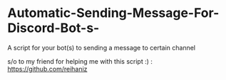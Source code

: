 # Automatic-Sending-Message-For-Discord-Bot-s-
A script for your bot(s) to sending a message to certain channel


s/o to my friend for helping me with this script :) : https://github.com/reihaniz 
